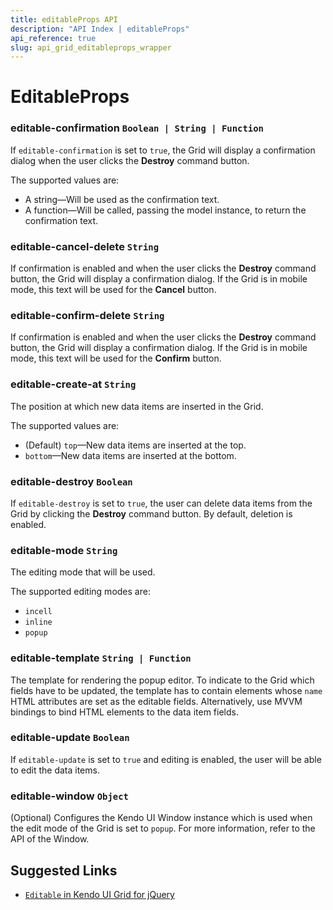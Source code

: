 ```yaml
---
title: editableProps API
description: "API Index | editableProps"
api_reference: true
slug: api_grid_editableprops_wrapper
---
```


# EditableProps

### editable-confirmation `Boolean | String | Function`

If `editable-confirmation` is set to `true`, the Grid will display a confirmation dialog when the user clicks the **Destroy** command button.

The supported values are:

* A string&mdash;Will be used as the confirmation text.
* A function&mdash;Will be called, passing the model instance, to return the confirmation text.

### editable-cancel-delete `String`

If confirmation is enabled and when the user clicks the **Destroy** command button, the Grid will display a confirmation dialog. If the Grid is in mobile mode, this text will be used for the **Cancel** button.

### editable-confirm-delete `String`

If confirmation is enabled and when the user clicks the **Destroy** command button, the Grid will display a confirmation dialog. If the Grid is in mobile mode, this text will be used for the **Confirm** button.

### editable-create-at `String`

The position at which new data items are inserted in the Grid.

The supported values are:

* (Default) `top`&mdash;New data items are inserted at the top.
* `bottom`&mdash;New data items are inserted at the bottom.

### editable-destroy `Boolean`

If `editable-destroy` is set to `true`, the user can delete data items from the Grid by clicking the **Destroy** command button. By default, deletion is enabled.

### editable-mode `String`

The editing mode that will be used.

The supported editing modes are:

* `incell`
* `inline`
* `popup`

### editable-template `String | Function`

The template for rendering the popup editor. To indicate to the Grid which fields have to be updated, the template has to contain elements whose `name` HTML attributes are set as the editable fields. Alternatively, use MVVM bindings to bind HTML elements to the data item fields.

### editable-update `Boolean`

If `editable-update` is set to `true` and editing is enabled, the user will be able to edit the data items.

### editable-window `Object`

(Optional) Configures the Kendo UI Window instance which is used when the edit mode of the Grid is set to `popup`. For more information, refer to the API of the Window.

## Suggested Links

* [`Editable` in Kendo UI Grid for jQuery](https://docs.telerik.com/kendo-ui/api/javascript/ui/grid/configuration/editable)
